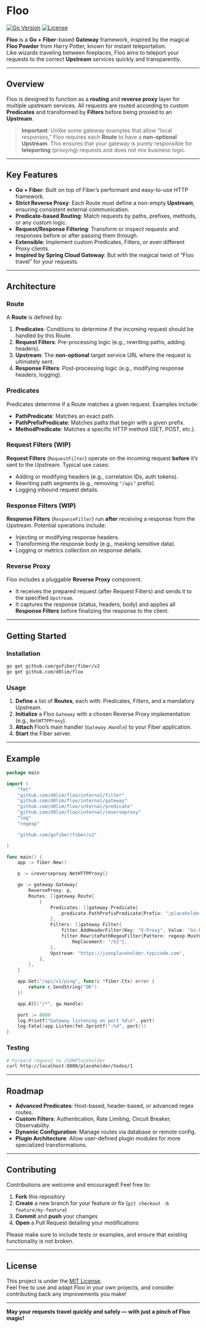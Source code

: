 # Floo

[![Go Version](https://img.shields.io/github/go-mod/go-version/gofiber/fiber?style=flat-square)](https://golang.org)
[![License](https://img.shields.io/badge/license-MIT-blue.svg?style=flat-square)](./LICENSE)

**Floo** is a **Go + Fiber**-based **Gateway** framework, inspired by the magical **Floo Powder** from Harry Potter, known for instant teleportation.  
Like wizards traveling between fireplaces, Floo aims to teleport your requests to the correct **Upstream** services quickly and transparently.

---

## Overview

Floo is designed to function as a **routing** and **reverse proxy** layer for multiple upstream services. All requests are routed according to custom **Predicates** and transformed by **Filters** before being proxied to an **Upstream**.

> **Important**: Unlike some gateway examples that allow “local responses,” Floo requires each **Route** to have a **non-optional Upstream**. This ensures that your gateway is purely responsible for **teleporting** (proxying) requests and does not mix business logic.

---

## Key Features

- **Go + Fiber**: Built on top of Fiber’s performant and easy-to-use HTTP framework.
- **Strict Reverse Proxy**: Each Route must define a non-empty **Upstream**, ensuring consistent external communication.
- **Predicate-based Routing**: Match requests by paths, prefixes, methods, or any custom logic.
- **Request/Response Filtering**: Transform or inspect requests and responses before or after passing them through.
- **Extensible**: Implement custom Predicates, Filters, or even different Proxy clients.
- **Inspired by Spring Cloud Gateway**: But with the magical twist of “Floo travel” for your requests.

---

## Architecture

### Route

A **Route** is defined by:

1. **Predicates**: Conditions to determine if the incoming request should be handled by this Route.
2. **Request Filters**: Pre-processing logic (e.g., rewriting paths, adding headers).
3. **Upstream**: The **non-optional** target service URL where the request is ultimately sent.
4. **Response Filters**: Post-processing logic (e.g., modifying response headers, logging).

### Predicates

Predicates determine if a Route matches a given request. Examples include:

- **PathPredicate**: Matches an exact path.
- **PathPrefixPredicate**: Matches paths that begin with a given prefix.
- **MethodPredicate**: Matches a specific HTTP method (GET, POST, etc.).

### Request Filters (WIP)

**Request Filters** (`RequestFilter`) operate on the incoming request **before** it’s sent to the Upstream. Typical use cases:

- Adding or modifying headers (e.g., correlation IDs, auth tokens).
- Rewriting path segments (e.g., removing `"/api"` prefix).
- Logging inbound request details.

### Response Filters (WIP)

**Response Filters** (`ResponseFilter`) run **after** receiving a response from the Upstream. Potential operations include:

- Injecting or modifying response headers.
- Transforming the response body (e.g., masking sensitive data).
- Logging or metrics collection on response details.

### Reverse Proxy

Floo includes a pluggable **Reverse Proxy** component.
- It receives the prepared request (after Request Filters) and sends it to the specified `Upstream`.
- It captures the response (status, headers, body) and applies all **Response Filters** before finalizing the response to the client.

---

## Getting Started

### Installation

```bash
go get github.com/gofiber/fiber/v2
go get github.com/d0lim/floo
```

### Usage

1. **Define** a list of **Routes**, each with: Predicates, Filters, and a mandatory Upstream.
2. **Initialize** a Floo `Gateway` with a chosen Reverse Proxy implementation (e.g., `NetHTTPProxy`).
3. **Attach** Floo’s main handler (`Gateway.Handle`) to your Fiber application.
4. **Start** the Fiber server.

---

## Example

```go
package main

import (
	"fmt"
	"github.com/d0lim/floo/internal/filter"
	"github.com/d0lim/floo/internal/gateway"
	"github.com/d0lim/floo/internal/predicate"
	"github.com/d0lim/floo/internal/reverseproxy"
	"log"
	"regexp"

	"github.com/gofiber/fiber/v2"

)

func main() {
	app := fiber.New()

	p := &reverseproxy.NetHTTPProxy{}

	gw := gateway.Gateway{
		ReverseProxy: p,
		Routes: []gateway.Route{
			{
				Predicates: []gateway.Predicate{
					predicate.PathPrefixPredicate{Prefix: "/placeholder"},
				},
				Filters: []gateway.Filter{
					filter.AddHeaderFilter{Key: "X-Proxy", Value: "Go-Floo-Gateway"},
					filter.RewritePathRegexFilter{Pattern: regexp.MustCompile(`^/placeholder/(.*)`),
						Replacement: "/$1"},
				},
				Upstream: "https://jsonplaceholder.typicode.com",
			},
		},
	}

	app.Get("/api/v1/ping", func(c *fiber.Ctx) error {
		return c.SendString("OK")
	})

	app.All("/*", gw.Handle)

	port := 8080
	log.Printf("Gateway listening on port %d\n", port)
	log.Fatal(app.Listen(fmt.Sprintf(":%d", port)))
}

```

### Testing

```bash
# Forward request to JSONPlaceholder
curl http://localhost:8080/placeholder/todos/1
```

---

## Roadmap

- **Advanced Predicates**: Host-based, header-based, or advanced regex routes.
- **Custom Filters**: Authentication, Rate Limiting, Circuit Breaker, Observability.
- **Dynamic Configuration**: Manage routes via database or remote config.
- **Plugin Architecture**: Allow user-defined plugin modules for more specialized transformations.

---

## Contributing

Contributions are welcome and encouraged! Feel free to:

1. **Fork** this repository
2. **Create** a new branch for your feature or fix (`git checkout -b feature/my-feature`)
3. **Commit** and **push** your changes
4. **Open** a Pull Request detailing your modifications

Please make sure to include tests or examples, and ensure that existing functionality is not broken.

---

## License

This project is under the [MIT License](./LICENSE).  
Feel free to use and adapt Floo in your own projects, and consider contributing back any improvements you make!

---

**May your requests travel quickly and safely — with just a pinch of Floo magic!**